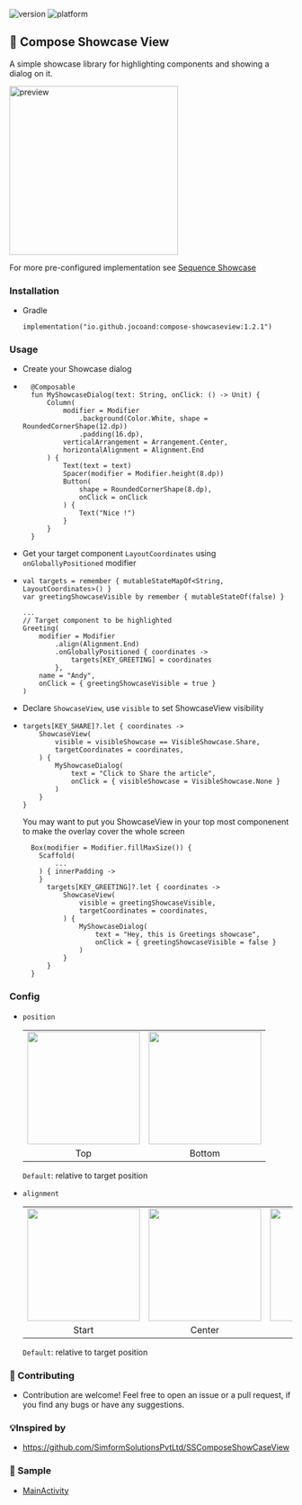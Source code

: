 <p>
  <img src="https://img.shields.io/badge/version-1.2.1-blue.svg" alt="version">
  <img src="https://img.shields.io/badge/platform-android-brightgreen.svg" alt="platform">
</p>

## 🌟 Compose Showcase View
A simple showcase library for highlighting components and showing a dialog on it. 

<p>
  <img src="https://github.com/user-attachments/assets/db339610-3818-4d81-b44e-11ae8395df45" width="300" alt="preview">
</p>

For more pre-configured implementation see [Sequence Showcase](https://github.com/jocoand/compose-showcase?tab=readme-ov-file#-sequence-showcase)

### Installation
- Gradle
  ```
  implementation("io.github.jocoand:compose-showcaseview:1.2.1")
  ```

### Usage
- Create your Showcase dialog
- ```
    @Composable
    fun MyShowcaseDialog(text: String, onClick: () -> Unit) {
        Column(
            modifier = Modifier
                .background(Color.White, shape = RoundedCornerShape(12.dp))
                .padding(16.dp),
            verticalArrangement = Arrangement.Center,
            horizontalAlignment = Alignment.End
        ) {
            Text(text = text)
            Spacer(modifier = Modifier.height(8.dp))
            Button(
                shape = RoundedCornerShape(8.dp),
                onClick = onClick
            ) {
                Text("Nice !")
            }
        }
    }
  ```
  
- Get your target component `LayoutCoordinates` using `onGloballyPositioned` modifier
- ```
  val targets = remember { mutableStateMapOf<String, LayoutCoordinates>() }
  var greetingShowcaseVisible by remember { mutableStateOf(false) }
  
  ...
  // Target component to be highlighted
  Greeting(
      modifier = Modifier
          .align(Alignment.End)
          .onGloballyPositioned { coordinates ->
              targets[KEY_GREETING] = coordinates
          },
      name = "Andy",
      onClick = { greetingShowcaseVisible = true }
  )
  ```

- Declare `ShowcaseView`, use `visible` to set ShowcaseView visibility
- ```
  targets[KEY_SHARE]?.let { coordinates ->
      ShowcaseView(
          visible = visibleShowcase == VisibleShowcase.Share,
          targetCoordinates = coordinates,
      ) {
          MyShowcaseDialog(
              text = "Click to Share the article",
              onClick = { visibleShowcase = VisibleShowcase.None }
          )
      }
  }
  ```
  You may want to put you ShowcaseView in your top most componenent to make the overlay cover the whole screen
  ```
    Box(modifier = Modifier.fillMaxSize()) {
      Scaffold(
          ...
      ) { innerPadding ->
      }
        targets[KEY_GREETING]?.let { coordinates ->
            ShowcaseView(
                visible = greetingShowcaseVisible,
                targetCoordinates = coordinates,
            ) {
                MyShowcaseDialog(
                    text = "Hey, this is Greetings showcase",
                    onClick = { greetingShowcaseVisible = false }
                )
            }
        }
    }
  ```
### Config
- `position`
  <table>
    <tr>
      <td align="center">
        <img src="https://github.com/user-attachments/assets/1e368c82-b301-4c8a-95f2-d76562686d2b" width="200">
      </td>
      <td align="center">
        <img src="https://github.com/user-attachments/assets/d1a791b9-791e-40cd-aac9-6ff0452a7584" width="200">
      </td>

    </tr>
    <tr>
      <td align="center">Top</td>
      <td align="center">Bottom</td>
    </tr>
  </table>

  `Default`: relative to target position

- `alignment`
  <table>
    <tr>
      <td align="center">
        <img src="https://github.com/user-attachments/assets/bcc803b5-f570-43b7-bbfc-a00c3ae1ec5c" width="200">
      </td>
      <td align="center">
        <img src="https://github.com/user-attachments/assets/65695ac9-3fca-4b79-85b6-2d3d30e8d122" width="200">
      </td>
      <td align="center">
        <img src="https://github.com/user-attachments/assets/e4e5f045-cf92-4ef0-8570-a9410867ccbc" width="200">
      </td>
    </tr>
    <tr>
      <td align="center">Start</td>
      <td align="center">Center</td>
      <td align="center">End</td>
    </tr>
  </table>

  `Default`: relative to target position

### :beers: Contributing
- Contribution are welcome!
  Feel free to open an issue or a pull request, if you find any bugs or have any suggestions.

### 💡Inspired by
- https://github.com/SimformSolutionsPvtLtd/SSComposeShowCaseView

### 🎨 Sample
- [MainActivity](https://github.com/jocoand/compose-showcaseview/blob/main/app/src/main/java/com/joco/composeshowcaseview/MainActivity.kt)
